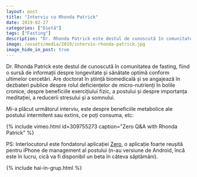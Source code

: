 ```yaml
---
layout: post
title: "Interviu cu Rhonda Patrick"
date: 2019-02-27
categories: ["Dietă"]
tags: ["Fasting"]
description: "Dr. Rhonda Patrick este destul de cunoscută în comunitatea de fasting, fiind o sursă de informații despre longevitate și sănătate optimă conform ultimelor cercetări. Are doctorat în știință biomedicală și se angajează în dezbateri publice despre rolul deficiențelor de micro-nutrienți în bolile cronice, despre beneficiile exercițiului fizic, a postului și despre importanța meditației, a reducerii stresului și a somnului."
image: /assets/media/2019/interviu-rhonda-patrick.jpg
image_hide_in_post: true
---
```


<p class="intro">
  <span class="dropcap">D</span>r. Rhonda Patrick este destul de cunoscută în comunitatea de fasting, fiind o sursă de informații despre longevitate și sănătate optimă conform ultimelor cercetări. Are doctorat în știință biomedicală și se angajează în dezbateri publice despre rolul deficiențelor de micro-nutrienți în bolile cronice, despre beneficiile exercițiului fizic, a postului și despre importanța meditației, a reducerii stresului și a somnului.
</p>

Mi-a plăcut următorul interviu, este despre beneficiile metabolice ale postului intermitent sau extins, ce poți consuma, etc:

{% include vimeo.html id=309755273 caption="Zero Q&A with Rhonda Patrick" %}

PS: Interlocutorul este fondatorul aplicației [Zero](https://www.zerofasting.com/), o aplicație foarte reușită pentru iPhone de management al postului (n-au versiune de Android, încă este în lucru, cică va fi disponibil un beta în câteva săptămâni).

{% include hai-in-grup.html %}
